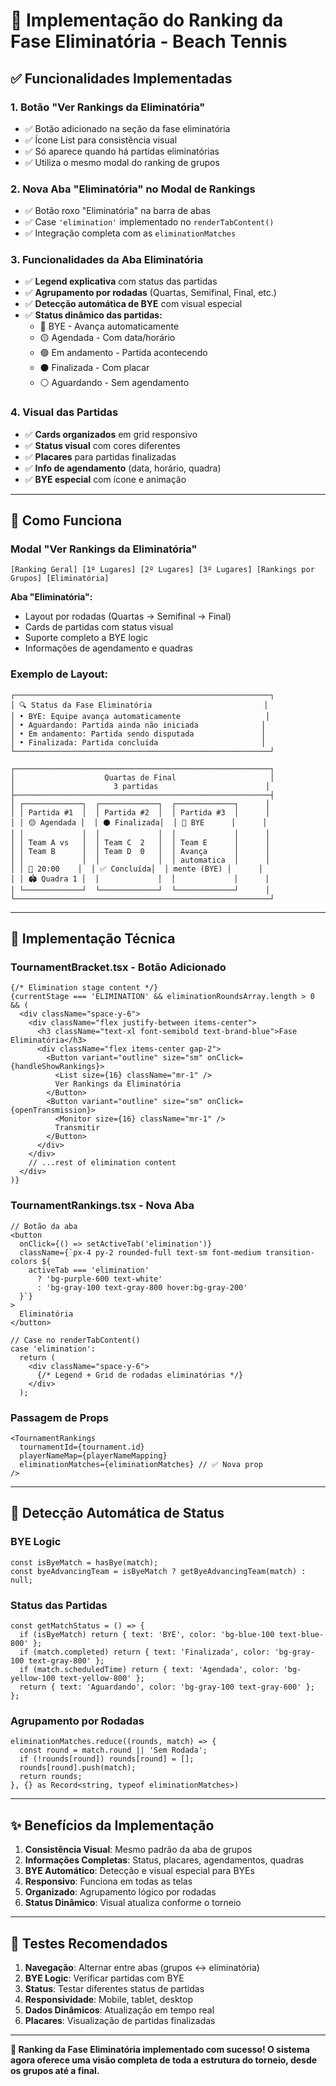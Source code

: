 # 🎾 Implementação do Ranking da Fase Eliminatória - Beach Tennis

## ✅ Funcionalidades Implementadas

### 1. **Botão "Ver Rankings da Eliminatória"**
- ✅ Botão adicionado na seção da fase eliminatória
- ✅ Ícone List para consistência visual 
- ✅ Só aparece quando há partidas eliminatórias
- ✅ Utiliza o mesmo modal do ranking de grupos

### 2. **Nova Aba "Eliminatória" no Modal de Rankings**
- ✅ Botão roxo "Eliminatória" na barra de abas
- ✅ Case `'elimination'` implementado no `renderTabContent()`
- ✅ Integração completa com as `eliminationMatches`

### 3. **Funcionalidades da Aba Eliminatória**
- ✅ **Legend explicativa** com status das partidas
- ✅ **Agrupamento por rodadas** (Quartas, Semifinal, Final, etc.)
- ✅ **Detecção automática de BYE** com visual especial
- ✅ **Status dinâmico das partidas:**
  - 🔵 BYE - Avança automaticamente
  - 🟡 Agendada - Com data/horário
  - 🟢 Em andamento - Partida acontecendo
  - ⚫ Finalizada - Com placar
  - ⚪ Aguardando - Sem agendamento

### 4. **Visual das Partidas**
- ✅ **Cards organizados** em grid responsivo
- ✅ **Status visual** com cores diferentes
- ✅ **Placares** para partidas finalizadas
- ✅ **Info de agendamento** (data, horário, quadra)
- ✅ **BYE especial** com ícone e animação

---

## 🎯 Como Funciona

### **Modal "Ver Rankings da Eliminatória"**
```
[Ranking Geral] [1º Lugares] [2º Lugares] [3º Lugares] [Rankings por Grupos] [Eliminatória]
```

**Aba "Eliminatória":**
- Layout por rodadas (Quartas → Semifinal → Final)
- Cards de partidas com status visual
- Suporte completo a BYE logic
- Informações de agendamento e quadras

### **Exemplo de Layout:**

```
┌─────────────────────────────────────────────────────────┐
│ 🔍 Status da Fase Eliminatória                         │
│ • BYE: Equipe avança automaticamente                   │
│ • Aguardando: Partida ainda não iniciada              │
│ • Em andamento: Partida sendo disputada               │
│ • Finalizada: Partida concluída                       │
└─────────────────────────────────────────────────────────┘

┌─────────────────────────────────────────────────────────┐
│                    Quartas de Final                     │
│                      3 partidas                        │
├─────────────────────────────────────────────────────────┤
│ ┌─────────────┐  ┌─────────────┐  ┌─────────────┐      │
│ │ Partida #1  │  │ Partida #2  │  │ Partida #3  │      │
│ │ 🟡 Agendada │  │ ⚫ Finalizada│  │ 🔵 BYE      │      │
│ │             │  │             │  │             │      │
│ │ Team A vs   │  │ Team C  2   │  │ Team E      │      │
│ │ Team B      │  │ Team D  0   │  │ Avança      │      │
│ │             │  │             │  │ automatica  │      │
│ │ 📅 20:00    │  │ ✅ Concluída│  │ mente (BYE) │      │
│ │ 🏟️ Quadra 1 │  │             │  │             │      │
│ └─────────────┘  └─────────────┘  └─────────────┘      │
└─────────────────────────────────────────────────────────┘
```

---

## 🎨 Implementação Técnica

### **TournamentBracket.tsx - Botão Adicionado**
```tsx
{/* Elimination stage content */}
{currentStage === 'ELIMINATION' && eliminationRoundsArray.length > 0 && (
  <div className="space-y-6">
    <div className="flex justify-between items-center">
      <h3 className="text-xl font-semibold text-brand-blue">Fase Eliminatória</h3>
      <div className="flex items-center gap-2">
        <Button variant="outline" size="sm" onClick={handleShowRankings}>
          <List size={16} className="mr-1" />
          Ver Rankings da Eliminatória
        </Button>
        <Button variant="outline" size="sm" onClick={openTransmission}>
          <Monitor size={16} className="mr-1" />
          Transmitir
        </Button>
      </div>
    </div>
    // ...rest of elimination content
  </div>
)}
```

### **TournamentRankings.tsx - Nova Aba**
```tsx
// Botão da aba
<button
  onClick={() => setActiveTab('elimination')}
  className={`px-4 py-2 rounded-full text-sm font-medium transition-colors ${
    activeTab === 'elimination' 
      ? 'bg-purple-600 text-white' 
      : 'bg-gray-100 text-gray-800 hover:bg-gray-200'
  }`}
>
  Eliminatória
</button>

// Case no renderTabContent()
case 'elimination':
  return (
    <div className="space-y-6">
      {/* Legend + Grid de rodadas eliminatórias */}
    </div>
  );
```

### **Passagem de Props**
```tsx
<TournamentRankings 
  tournamentId={tournament.id} 
  playerNameMap={playerNameMapping}
  eliminationMatches={eliminationMatches} // ✅ Nova prop
/>
```

---

## 🔧 Detecção Automática de Status

### **BYE Logic**
```tsx
const isByeMatch = hasBye(match);
const byeAdvancingTeam = isByeMatch ? getByeAdvancingTeam(match) : null;
```

### **Status das Partidas**
```tsx
const getMatchStatus = () => {
  if (isByeMatch) return { text: 'BYE', color: 'bg-blue-100 text-blue-800' };
  if (match.completed) return { text: 'Finalizada', color: 'bg-gray-100 text-gray-800' };
  if (match.scheduledTime) return { text: 'Agendada', color: 'bg-yellow-100 text-yellow-800' };
  return { text: 'Aguardando', color: 'bg-gray-100 text-gray-600' };
};
```

### **Agrupamento por Rodadas**
```tsx
eliminationMatches.reduce((rounds, match) => {
  const round = match.round || 'Sem Rodada';
  if (!rounds[round]) rounds[round] = [];
  rounds[round].push(match);
  return rounds;
}, {} as Record<string, typeof eliminationMatches>)
```

---

## ✨ Benefícios da Implementação

1. **Consistência Visual**: Mesmo padrão da aba de grupos
2. **Informações Completas**: Status, placares, agendamentos, quadras
3. **BYE Automático**: Detecção e visual especial para BYEs
4. **Responsivo**: Funciona em todas as telas
5. **Organizado**: Agrupamento lógico por rodadas
6. **Status Dinâmico**: Visual atualiza conforme o torneio

---

## 🧪 Testes Recomendados

1. **Navegação**: Alternar entre abas (grupos ↔ eliminatória)
2. **BYE Logic**: Verificar partidas com BYE
3. **Status**: Testar diferentes status de partidas
4. **Responsividade**: Mobile, tablet, desktop
5. **Dados Dinâmicos**: Atualização em tempo real
6. **Placares**: Visualização de partidas finalizadas

---

**🎉 Ranking da Fase Eliminatória implementado com sucesso! O sistema agora oferece uma visão completa de toda a estrutura do torneio, desde os grupos até a final.**
